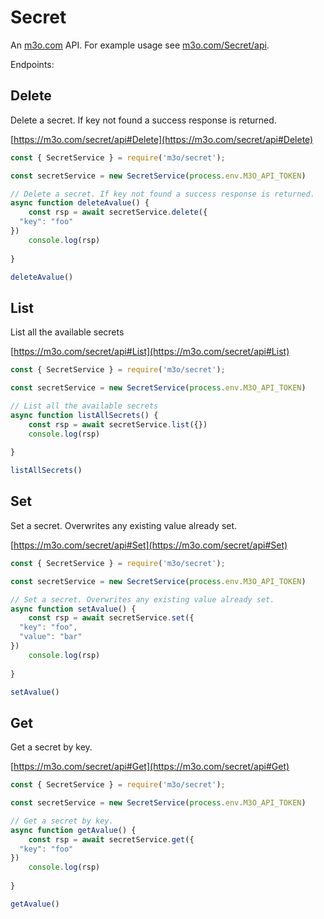 # Secret

An [m3o.com](https://m3o.com) API. For example usage see [m3o.com/Secret/api](https://m3o.com/Secret/api).

Endpoints:

## Delete

Delete a secret. If key not found a success response is returned.


[https://m3o.com/secret/api#Delete](https://m3o.com/secret/api#Delete)

```js
const { SecretService } = require('m3o/secret');

const secretService = new SecretService(process.env.M3O_API_TOKEN)

// Delete a secret. If key not found a success response is returned.
async function deleteAvalue() {
	const rsp = await secretService.delete({
  "key": "foo"
})
	console.log(rsp)
	
}

deleteAvalue()
```
## List

List all the available secrets


[https://m3o.com/secret/api#List](https://m3o.com/secret/api#List)

```js
const { SecretService } = require('m3o/secret');

const secretService = new SecretService(process.env.M3O_API_TOKEN)

// List all the available secrets
async function listAllSecrets() {
	const rsp = await secretService.list({})
	console.log(rsp)
	
}

listAllSecrets()
```
## Set

Set a secret. Overwrites any existing value already set.


[https://m3o.com/secret/api#Set](https://m3o.com/secret/api#Set)

```js
const { SecretService } = require('m3o/secret');

const secretService = new SecretService(process.env.M3O_API_TOKEN)

// Set a secret. Overwrites any existing value already set.
async function setAvalue() {
	const rsp = await secretService.set({
  "key": "foo",
  "value": "bar"
})
	console.log(rsp)
	
}

setAvalue()
```
## Get

Get a secret by key.


[https://m3o.com/secret/api#Get](https://m3o.com/secret/api#Get)

```js
const { SecretService } = require('m3o/secret');

const secretService = new SecretService(process.env.M3O_API_TOKEN)

// Get a secret by key.
async function getAvalue() {
	const rsp = await secretService.get({
  "key": "foo"
})
	console.log(rsp)
	
}

getAvalue()
```
